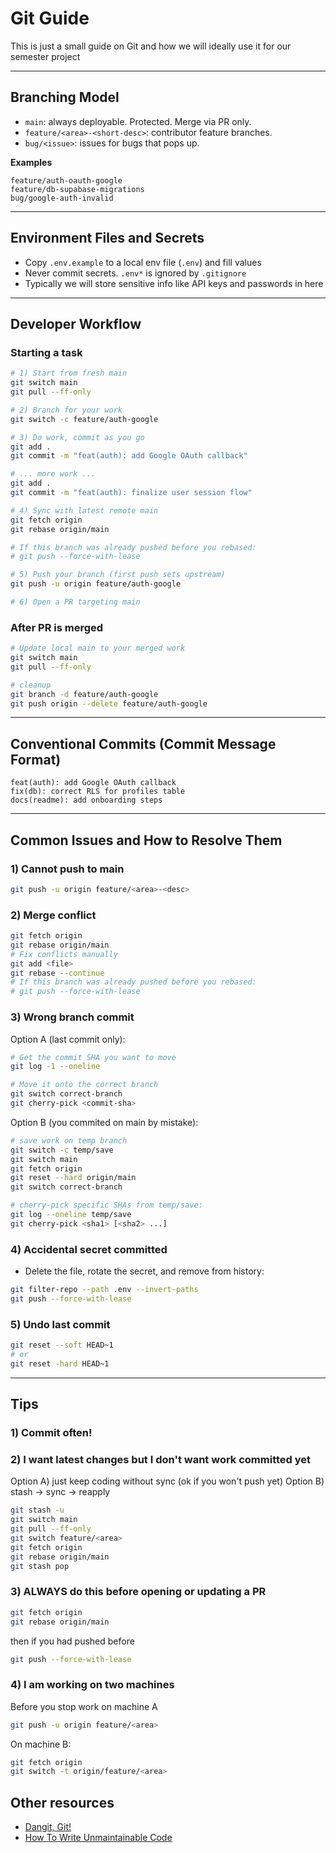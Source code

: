 # Git Guide

This is just a small guide on Git and how we will ideally use it for our semester project

---

## Branching Model

* `main`: always deployable. Protected. Merge via PR only.
* `feature/<area>-<short-desc>`: contributor feature branches.
* `bug/<issue>`: issues for bugs that pops up.

**Examples**

```
feature/auth-oauth-google
feature/db-supabase-migrations
bug/google-auth-invalid
```

---

## Environment Files and Secrets

* Copy `.env.example` to a local env file (`.env`) and fill values
* Never commit secrets. `.env*` is ignored by `.gitignore`
* Typically we will store sensitive info like API keys and passwords in here
---

## Developer Workflow

### Starting a task
```bash
# 1) Start from fresh main
git switch main
git pull --ff-only

# 2) Branch for your work
git switch -c feature/auth-google

# 3) Do work, commit as you go
git add .
git commit -m "feat(auth): add Google OAuth callback"

# ... more work ...
git add .
git commit -m "feat(auth): finalize user session flow"

# 4) Sync with latest remote main
git fetch origin
git rebase origin/main

# If this branch was already pushed before you rebased:
# git push --force-with-lease

# 5) Push your branch (first push sets upstream)
git push -u origin feature/auth-google

# 6) Open a PR targeting main
```
### After PR is merged
```bash
# Update local main to your merged work
git switch main
git pull --ff-only

# cleanup
git branch -d feature/auth-google
git push origin --delete feature/auth-google
```
---

## Conventional Commits (Commit Message Format)

```
feat(auth): add Google OAuth callback
fix(db): correct RLS for profiles table
docs(readme): add onboarding steps
```

---

## Common Issues and How to Resolve Them

### 1) Cannot push to main

```bash
git push -u origin feature/<area>-<desc>
```

### 2) Merge conflict

```bash
git fetch origin
git rebase origin/main
# Fix conflicts manually
git add <file>
git rebase --continue
# If this branch was already pushed before you rebased:
# git push --force-with-lease
```

### 3) Wrong branch commit
Option A (last commit only):
```bash
# Get the commit SHA you want to move
git log -1 --oneline

# Move it onto the correct branch
git switch correct-branch
git cherry-pick <commit-sha>
```

Option B (you commited on main by mistake):
```bash
# save work on temp branch
git switch -c temp/save
git switch main
git fetch origin
git reset --hard origin/main
git switch correct-branch

# cherry-pick specific SHAs from temp/save:
git log --oneline temp/save
git cherry-pick <sha1> [<sha2> ...]
```

### 4) Accidental secret committed

* Delete the file, rotate the secret, and remove from history:

```bash
git filter-repo --path .env --invert-paths
git push --force-with-lease
```

### 5) Undo last commit
```bash
git reset --soft HEAD~1
# or 
git reset -hard HEAD~1
```

---
## Tips
### 1) Commit often!
### 2) I want latest changes but I don't want work committed yet
Option A) just keep coding without sync (ok if you won't push yet)
Option B) stash -> sync -> reapply
```bash
git stash -u
git switch main
git pull --ff-only
git switch feature/<area>
git fetch origin
git rebase origin/main
git stash pop
```

### 3) ALWAYS do this before opening or updating a PR
```bash
git fetch origin
git rebase origin/main
```
then if you had pushed before
```bash
git push --force-with-lease
```

### 4) I am working on two machines
Before you stop work on machine A
```bash
git push -u origin feature/<area>
```

On machine B:
```bash
git fetch origin
git switch -t origin/feature/<area>
```

## Other resources
* [Dangit, Git!](https://dangitgit.com/)
* [How To Write Unmaintainable Code](https://cs.fit.edu/~kgallagher/Schtick/How%20To%20Write%20Unmaintainable%20Code.html)
